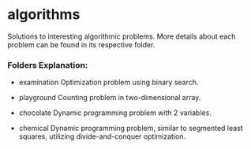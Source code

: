 # algorithms
Solutions to interesting algorithmic problems. 
More details about each problem can be found in its respective folder.

### Folders Explanation:

 * examination
Optimization problem using binary search.

 * playground
Counting problem in two-dimensional array.

 * chocolate
Dynamic programming problem with 2 variables.

 * chemical
Dynamic programming problem, similar to segmented least squares, 
utilizing divide-and-conquer optimization.
